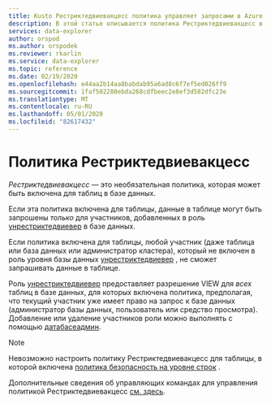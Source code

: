 ```yaml
---
title: Kusto Рестриктедвиевакцесс политика управляет запросами в Azure обозреватель данных
description: В этой статье описывается политика Рестриктедвиевакцесс в Azure обозреватель данных.
services: data-explorer
author: orspod
ms.author: orspodek
ms.reviewer: rkarlin
ms.service: data-explorer
ms.topic: reference
ms.date: 02/19/2020
ms.openlocfilehash: e44aa2b14aa8babdab95a6ad8c6f7ef5ed026ff9
ms.sourcegitcommit: 1faf502280ebda268cdfbeec2e8ef3d582dfc23e
ms.translationtype: MT
ms.contentlocale: ru-RU
ms.lasthandoff: 05/01/2020
ms.locfileid: "82617432"
---
```

# <a name="restrictedviewaccess-policy"></a>Политика Рестриктедвиевакцесс

*Рестриктедвиевакцесс* — это необязательная политика, которая может быть включена для таблиц в базе данных.

Если эта политика включена для таблицы, данные в таблице могут быть запрошены *только* для участников, добавленных в роль [унрестриктедвиевер](../management/access-control/role-based-authorization.md) в базе данных.

Если политика включена для таблицы, любой участник (даже таблица или база данных или администратор кластера), который не включен в роль уровня базы данных [унрестриктедвиевер](../management/access-control/role-based-authorization.md) , не сможет запрашивать данные в таблице.

Роль [унрестриктедвиевер](../management/access-control/role-based-authorization.md) предоставляет разрешение VIEW для *всех* таблиц в базе данных, для которых включена политика, предполагая, что текущий участник уже имеет право на запрос к базе данных (администратор базы данных, пользователь или средство просмотра). Добавление или удаление участников роли можно выполнять с помощью [датабасеадмин](../management/access-control/role-based-authorization.md).

> [!NOTE]
> Невозможно настроить политику Рестриктедвиевакцесс для таблицы, в которой включена [политика безопасность на уровне строк](./rowlevelsecuritypolicy.md) .

Дополнительные сведения об управляющих командах для управления политикой Рестриктедвиевакцесс [см. здесь](../management/restrictedviewaccess-policy.md).
